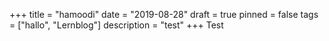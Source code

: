+++
title = "hamoodi"
date = "2019-08-28"
draft = true
pinned = false
tags = ["hallo", "Lernblog"]
description = "test"
+++
Test
